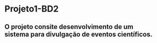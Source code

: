 # Projeto1-BD2
## O projeto consite desenvolvimento de um sistema para divulgação de eventos científicos.


